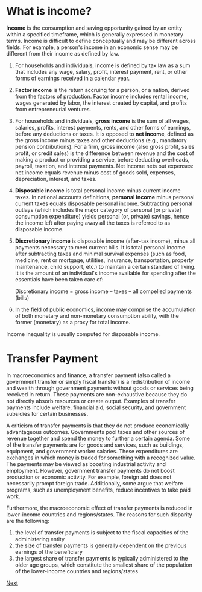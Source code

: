 # What is income?

**Income** is the consumption and saving opportunity gained by an entity within a specified timeframe, which is generally expressed in monetary terms.
Income is difficult to define conceptually and may be different across fields.
For example, a person's income in an economic sense may be different from their income as defined by law.

1. For households and individuals, income is defined by tax law as a sum that includes any wage, salary, profit, interest payment, rent, or other forms of earnings received in a calendar year.

2. **Factor income** is the return accruing for a person, or a nation, derived from the factors of production.
   Factor income includes rental income, wages generated by labor, the interest created by capital, and profits from entrepreneurial ventures.
   
3. For households and individuals, **gross income** is the sum of all wages, salaries, profits, interest payments, rents, and other forms of earnings, before any deductions or taxes.
   It is opposed to **net income**, defined as the gross income minus taxes and other deductions (e.g., mandatory pension contributions).
   For a firm, gross income (also gross profit, sales profit, or credit sales) is the difference between revenue and the cost of making a product or providing a service,
   before deducting overheads, payroll, taxation, and interest payments.
   Net income nets out expenses: net income equals revenue minus cost of goods sold, expenses, depreciation, interest, and taxes.
   
4. **Disposable income** is total personal income minus current income taxes.
   In national accounts definitions, **personal income** minus personal current taxes equals disposable personal income.
   Subtracting personal outlays (which includes the major category of personal [or private] consumption expenditure) yields personal (or, private) savings, hence the income left after paying away all the taxes is referred to as disposable income.

5. **Discretionary income** is disposable income (after-tax income), minus all payments necessary to meet current bills.
   It is total personal income after subtracting taxes and minimal survival expenses (such as food, medicine, rent or mortgage, utilities, insurance, transportation, property maintenance, child support, etc.)
   to maintain a certain standard of living.
   It is the amount of an individual's income available for spending after the essentials have been taken care of:

   Discretionary income = gross income – taxes – all compelled payments (bills)

6. In the field of public economics, income may comprise the accumulation of both monetary and non-monetary consumption ability,
    with the former (monetary) as a proxy for total income.


Income inequality is usually computed for disposable income.

# Transfer Payment

In macroeconomics and finance, a transfer payment (also called a government transfer or simply fiscal transfer) is a redistribution of income and wealth through government payments without goods or services being received in return.
These payments are non-exhaustive because they do not directly absorb resources or create output.
Examples of transfer payments include welfare, financial aid, social security, and government subsidies for certain businesses.

A criticism of transfer payments is that they do not produce economically advantageous outcomes.
Governments pool taxes and other sources of revenue together and spend the money to further a certain agenda.
Some of the transfer payments are for goods and services, such as buildings, equipment, and government worker salaries.
These expenditures are exchanges in which money is traded for something with a recognized value.
The payments may be viewed as boosting industrial activity and employment.
However, government transfer payments do not boost production or economic activity.
For example, foreign aid does not necessarily prompt foreign trade.
Additionally, some argue that welfare programs, such as unemployment benefits, reduce incentives to take paid work.

Furthermore, the macroeconomic effect of transfer payments is reduced in lower-income countries and regions/states.
The reasons for such disparity are the following:

1. the level of transfer payments is subject to the fiscal capacities of the administering entity
2. the size of transfer payments is generally dependent on the previous earnings of the beneficiary
3. the largest share of transfer payments is typically administered to the older age groups, which constitute the smallest share of the population of the lower-income countries and regions/states

[Next](./NegativeIncome.md)
